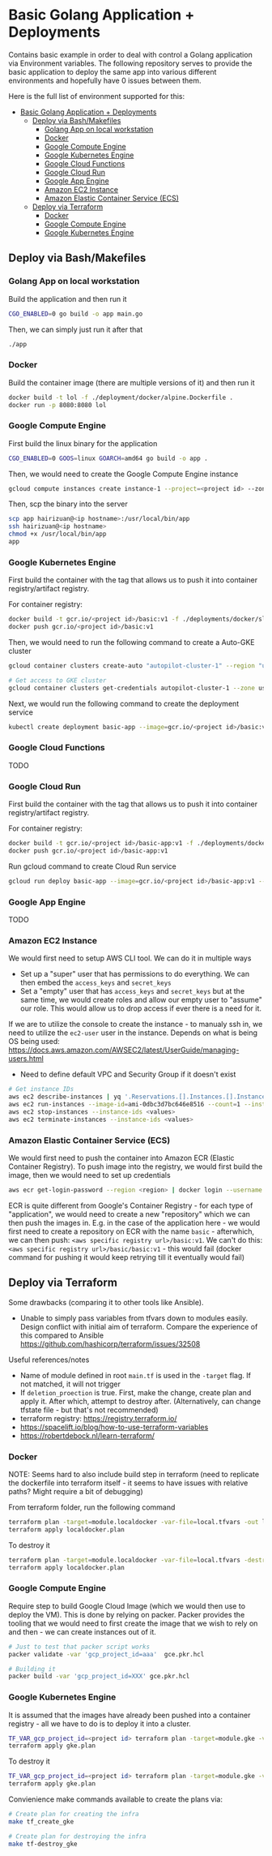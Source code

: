 # Basic Golang Application + Deployments

Contains basic example in order to deal with control a Golang application via Environment variables. The following repository serves to provide the basic application to deploy the same app into various different environments and hopefully have 0 issues between them.

Here is the full list of environment supported for this:

- [Basic Golang Application + Deployments](#basic-golang-application--deployments)
  - [Deploy via Bash/Makefiles](#deploy-via-bashmakefiles)
    - [Golang App on local workstation](#golang-app-on-local-workstation)
    - [Docker](#docker)
    - [Google Compute Engine](#google-compute-engine)
    - [Google Kubernetes Engine](#google-kubernetes-engine)
    - [Google Cloud Functions](#google-cloud-functions)
    - [Google Cloud Run](#google-cloud-run)
    - [Google App Engine](#google-app-engine)
    - [Amazon EC2 Instance](#amazon-ec2-instance)
    - [Amazon Elastic Container Service (ECS)](#amazon-elastic-container-service-ecs)
  - [Deploy via Terraform](#deploy-via-terraform)
    - [Docker](#docker-1)
    - [Google Compute Engine](#google-compute-engine-1)
    - [Google Kubernetes Engine](#google-kubernetes-engine-1)


## Deploy via Bash/Makefiles

### Golang App on local workstation

Build the application and then run it

```bash
CGO_ENABLED=0 go build -o app main.go
```

Then, we can simply just run it after that

```bash
./app
```

### Docker

Build the container image (there are multiple versions of it) and then run it

```bash
docker build -t lol -f ./deployment/docker/alpine.Dockerfile .
docker run -p 8080:8080 lol
```

### Google Compute Engine

First build the linux binary for the application

```bash
CGO_ENABLED=0 GOOS=linux GOARCH=amd64 go build -o app .
```

Then, we would need to create the Google Compute Engine instance

```bash
gcloud compute instances create instance-1 --project=<project id> --zone=us-central1-a --machine-type=e2-medium
```

Then, scp the binary into the server

```bash
scp app hairizuan@<ip hostname>:/usr/local/bin/app
ssh hairizuan@<ip hostname>
chmod +x /usr/local/bin/app
app
```

### Google Kubernetes Engine

First build the container with the tag that allows us to push it into container registry/artifact registry.

For container registry:

```bash
docker build -t gcr.io/<project id>/basic:v1 -f ./deployments/docker/slim.Dockerfile .
docker push gcr.io/<project id>/basic:v1
```

Then, we would need to run the following command to create a Auto-GKE cluster

```bash
gcloud container clusters create-auto "autopilot-cluster-1" --region "us-central1"

# Get access to GKE cluster
gcloud container clusters get-credentials autopilot-cluster-1 --zone us-central1-a
```

Next, we would run the following command to create the deployment service

```bash
kubectl create deployment basic-app --image=gcr.io/<project id>/basic:v1
```

### Google Cloud Functions

TODO

### Google Cloud Run

First build the container with the tag that allows us to push it into container registry/artifact registry.

For container registry:

```bash
docker build -t gcr.io/<project id>/basic-app:v1 -f ./deployments/docker/slim.Dockerfile .
docker push gcr.io/<project id>/basic-app:v1
```

Run gcloud command to create Cloud Run service

```bash
gcloud run deploy basic-app --image=gcr.io/<project id>/basic-app:v1 --concurrency=10 --max-instances=1 --platform=managed --allow-unauthenticated --ingress=all --cpu=1 --memory=500Mi --region=us-east1
```

### Google App Engine

TODO

### Amazon EC2 Instance

We would first need to setup AWS CLI tool. We can do it in multiple ways
- Set up a "super" user that has permissions to do everything. We can then embed the `access_keys` and `secret_keys`
- Set a "empty" user that has `access_keys` and `secret_keys` but at the same time, we would create roles and allow our empty user to "assume" our role. This would allow us to drop access if ever there is a need for it.

If we are to utilize the console to create the instance - to manualy ssh in, we need to utilize the `ec2-user` user in the instance. Depends on what is being OS being used: https://docs.aws.amazon.com/AWSEC2/latest/UserGuide/managing-users.html

- Need to define default VPC and Security Group if it doesn't exist

```bash
# Get instance IDs
aws ec2 describe-instances | yq '.Reservations.[].Instances.[].InstanceId'  -
aws ec2 run-instances --image-id=ami-0dbc3d7bc646e8516 --count=1 --instance-type=t2.micro --key-name="Hairizuan Laptop - Key 2"
aws ec2 stop-instances --instance-ids <values>
aws ec2 terminate-instances --instance-ids <values>
```

### Amazon Elastic Container Service (ECS)

We would first need to push the container into Amazon ECR (Elastic Container Registry). To push image into the registry, we would first build the image, then we would need to set up credentials

```bash
aws ecr get-login-password --region <region> | docker login --username AWS --password-stdin <account-id>.dkr.ecr.<region>.amazonaws.com
```

ECR is quite different from Google's Container Registry - for each type of "application", we would need to create a new "repository" which we can then push the images in. E.g. in the case of the application here - we would first need to create a repository on ECR with the name `basic` - afterwhich, we can then push: `<aws specific registry url>/basic:v1`. We can't do this: `<aws specific registry url>/basic/basic:v1` - this would fail (docker command for pushing it would keep retrying till it eventually would fail)


## Deploy via Terraform


Some drawbacks (comparing it to other tools like Ansible).  
- Unable to simply pass variables from tfvars down to modules easily. Design conflict with initial aim of terraform. Compare the experience of this compared to Ansible  
  https://github.com/hashicorp/terraform/issues/32508

Useful references/notes
- Name of module defined in root `main.tf` is used in the `-target` flag. If not matched, it will not trigger
- If `deletion_proection` is true. First, make the change, create plan and apply it. After which, attempt to destroy after. (Alternatively, can change tfstate file - but that's not recommended)
- terraform registry: https://registry.terraform.io/
- https://spacelift.io/blog/how-to-use-terraform-variables
- https://robertdebock.nl/learn-terraform/

### Docker

NOTE: Seems hard to also include build step in terraform (need to replicate the dockerfile into terraform itself - it seems to have issues with relative paths? Might require a bit of debugging)

From terraform folder, run the following command

```bash
terraform plan -target=module.localdocker -var-file=local.tfvars -out localdocker.plan
terraform apply localdocker.plan
```

To destroy it

```bash
terraform plan -target=module.localdocker -var-file=local.tfvars -destroy -out localdocker.plan
terraform apply localdocker.plan
```

### Google Compute Engine

Require step to build Google Cloud Image (which we would then use to deploy the VM). This is done by relying on packer. Packer provides the tooling that we would need to first create the image that we wish to rely on and then - we can create instances out of it.

```bash
# Just to test that packer script works
packer validate -var 'gcp_project_id=aaa'  gce.pkr.hcl

# Building it
packer build -var 'gcp_project_id=XXX' gce.pkr.hcl
```

### Google Kubernetes Engine

It is assumed that the images have already been pushed into a container registry - all we have to do is to deploy it into a cluster.

```bash
TF_VAR_gcp_project_id=<project id> terraform plan -target=module.gke -var-file=local.tfvars -out gke.plan
terraform apply gke.plan
```

To destroy it 

```bash
TF_VAR_gcp_project_id=<project id> terraform plan -target=module.gke -var-file=local.tfvars -destroy -out gke.plan
terraform apply gke.plan
```

Convienience make commands available to create the plans via:

```bash
# Create plan for creating the infra
make tf_create_gke

# Create plan for destroying the infra
make tf-destroy_gke
```